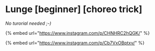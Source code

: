 # Lunge \[beginner] \[choreo trick]

_No turorial needed ;-)_

{% embed url="https://www.instagram.com/p/CHNHRC2hQGK/" %}

{% embed url="https://www.instagram.com/p/Cb7VxOBptxv/" %}
